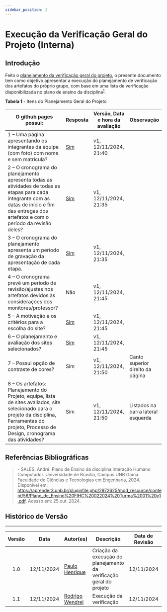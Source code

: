 ```yaml
---
sidebar_position: 2
---
```


# Execução da Verificação Geral do Projeto (Interna)

## Introdução

Feito o [planejamento da verificação geral do projeto](../verificacao_geral/planejamento.md), o presente documento tem como objetivo apresentar a execução do planejamento de verificação dos artefatos do próprio grupo, com base em uma lista de verificação disponibilizada no plano de ensino da disciplina<sup>[1](../verificacao_geral/execucao-interna.md#referências-bibliográficas)</sup>.

<p style={{ textAlign: 'center', fontSize: '18px' }}><b>Tabela 1</b> - Itens do Planejamento Geral do Projeto</p>

| O github pages possui:                                                                                                                                                                             | Resposta                                       | Versão, Data e hora da avaliação | Observação                         |
| -------------------------------------------------------------------------------------------------------------------------------------------------------------------------------------------------- | ---------------------------------------------- | -------------------------------- | ---------------------------------- |
| 1 – Uma página apresentando os integrantes da equipe (com foto) com nome e sem matrícula?                                                                                                          | [Sim](../../inicio.md)                         | v1, 12/11/2024, 21:40            |                                    |
| 2 – O cronograma do planejamento apresenta todas as atividades de todas as etapas para cada integrante com as datas de início e fim das entregas dos artefatos e com o período da revisão deles?   | [Sim](../../planejamento/cronograma.md)        | v1, 12/11/2024, 21:35            |                                    |
| 3 – O cronograma do planejamento apresenta um período de gravação da apresentação de cada etapa.                                                                                                   | [Sim](../../planejamento/cronograma.md)        | v1, 12/11/2024, 21:35            |                                    |
| 4 – O cronograma prevê um período de revisão/ajustes nos artefatos devidos às considerações dos monitores/professor?                                                                               | Não                                            | v1, 12/11/2024, 21:45            |                                    |
| 5 – A motivação e os critérios para a escolha do site?                                                                                                                                             | [Sim](../../planejamento/processosDeDesign.md) | v1, 12/11/2024, 21:45            |                                    |
| 6 – O planejamento e avaliação dos sites selecionados?                                                                                                                                             | [Sim](../../planejamento/sitesAvaliados.md)   | v1, 12/11/2024, 21:45            |                                    |
| 7 – Possui opção de contraste de cores?                                                                                                                                                            | Sim                                            | v1, 12/11/2024, 21:50            | Canto superior direito da página   |
| 8 – Os artefatos: Planejamento do Projeto, equipe, lista de sites avaliados, site selecionado para o projeto da disciplina, Ferramentas do projeto, Processo de Design, cronograma das atividades? | Sim                                            | v1, 12/11/2024, 21:50            | Listados na barra lateral esquerda |

## Referências Bibliográficas

> \- SALES, André. Plano de Ensino da disciplina Interação Humano Computador. Universidade de Brasília, Campus UNB Gama: Faculdade de Ciências e Tecnologias em Engenharia, 2024. Disponível em: https://aprender3.unb.br/pluginfile.php/2972625/mod_resource/content/56/Plano_de_Ensino%20FIHC%20022024%20Turma%2001%20v1.pdf. Acesso em: 25 out. 2024.



## Histórico de Versão

---

| Versão |    Data    | Autor(es)                                        | Descrição                                                           | Data de Revisão | Revisor(es)                                      |
| :----: | :--------: | ------------------------------------------------ | ------------------------------------------------------------------- | :-------------: | ------------------------------------------------ |
|  1.0   | 12/11/2024 | [Paulo Henrique](https://github.com/paulomh)     | Criação da execução do planejamento da verificação geral do projeto |   12/11/2024    | [Weverton Rodrigues](https://github.com/vevetin) |
|  1.1   | 12/11/2024 | [Rodrigo Wendrel](https://github.com/rodwendrel) | Execução da verificação                                             |   12/11/2024    |                                                  |

